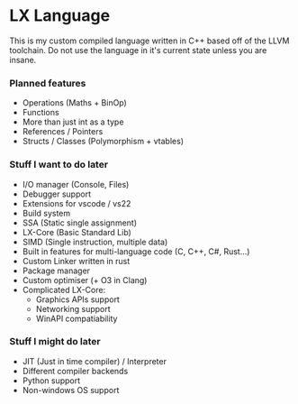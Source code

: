 # LX Language

This is my custom compiled language written in C++ based off of the LLVM toolchain. Do not use the language in it's current state unless you are insane.

### Planned features
- Operations (Maths + BinOp)
- Functions
- More than just int as a type
- References / Pointers
- Structs / Classes (Polymorphism + vtables)

### Stuff I want to do later
- I/O manager (Console, Files)
- Debugger support
- Extensions for vscode / vs22
- Build system
- SSA (Static single assignment)
- LX-Core (Basic Standard Lib)
- SIMD (Single instruction, multiple data)
- Built in features for multi-language code (C, C++, C#, Rust...)
- Custom Linker written in rust
- Package manager
- Custom optimiser (+ O3 in Clang)
- Complicated LX-Core:
    - Graphics APIs support
    - Networking support
    - WinAPI compatiability

### Stuff I might do later
- JIT (Just in time compiler) / Interpreter
- Different compiler backends
- Python support
- Non-windows OS support
